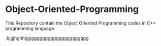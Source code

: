 # Object-Oriented-Programming

This Repository contain the Object Oriented Programming codes in C++ programming language.



,bjgjhghhjggggggggggggggggggggggg
